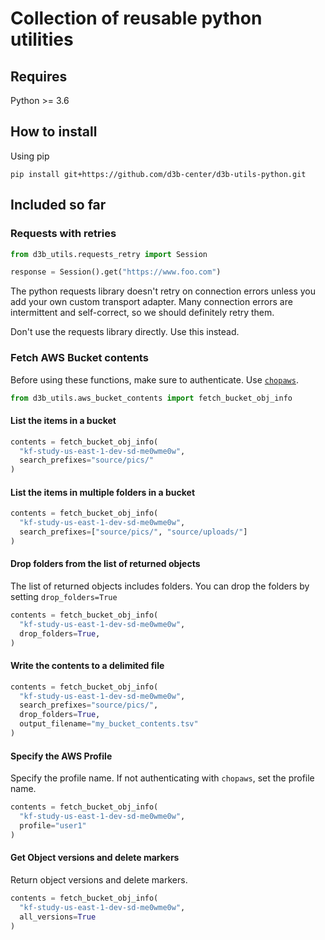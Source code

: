 # Collection of reusable python utilities

## Requires

Python >= 3.6

## How to install

Using pip

`pip install git+https://github.com/d3b-center/d3b-utils-python.git`

## Included so far

### Requests with retries

```Python
from d3b_utils.requests_retry import Session

response = Session().get("https://www.foo.com")
```

The python requests library doesn't retry on connection errors unless you add
your own custom transport adapter. Many connection errors are intermittent and
self-correct, so we should definitely retry them.

Don't use the requests library directly. Use this instead.

### Fetch AWS Bucket contents

Before using these functions, make sure to authenticate. Use [`chopaws`](https://github.research.chop.edu/devops/aws-auth-cli).

```Python
from d3b_utils.aws_bucket_contents import fetch_bucket_obj_info
```

#### List the items in a bucket

```python
contents = fetch_bucket_obj_info(
  "kf-study-us-east-1-dev-sd-me0wme0w",
  search_prefixes="source/pics/"
)
```

#### List the items in multiple folders in a bucket

```python
contents = fetch_bucket_obj_info(
  "kf-study-us-east-1-dev-sd-me0wme0w",
  search_prefixes=["source/pics/", "source/uploads/"]
)
```

#### Drop folders from the list of returned objects

The list of returned objects includes folders. You can drop the folders by setting `drop_folders=True`

```python
contents = fetch_bucket_obj_info(
  "kf-study-us-east-1-dev-sd-me0wme0w",
  drop_folders=True,
)
```

#### Write the contents to a delimited file

```python
contents = fetch_bucket_obj_info(
  "kf-study-us-east-1-dev-sd-me0wme0w",
  search_prefixes="source/pics/",
  drop_folders=True,
  output_filename="my_bucket_contents.tsv"
)
```

#### Specify the AWS Profile 

Specify the profile name. If not authenticating with `chopaws`, set the profile name. 

```python
contents = fetch_bucket_obj_info(
  "kf-study-us-east-1-dev-sd-me0wme0w",
  profile="user1"
)
```

#### Get Object versions and delete markers

Return object versions and delete markers. 

```python
contents = fetch_bucket_obj_info(
  "kf-study-us-east-1-dev-sd-me0wme0w",
  all_versions=True
)
```
